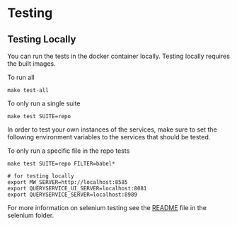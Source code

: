 # Testing


## Testing Locally

You can run the tests in the docker container locally. Testing locally requires the built images.

To run all
```
make test-all
```

To only run a single suite

```
make test SUITE=repo
```

In order to test your own instances of the services, make sure to set the following environment variables to the services that should be tested. 


To only run a specific file in the repo tests

```
make test SUITE=repo FILTER=babel*
```

```
# for testing locally
export MW_SERVER=http://localhost:8585
export QUERYSERVICE_UI_SERVER=localhost:8081
export QUERYSERVICE_SERVER=localhost:8989
```

For more information on selenium testing see the [README](../../Docker/test/selenium/README.md) file in the selenium folder.
